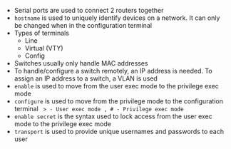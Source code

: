 - Serial ports are used to connect 2 routers together
- `hostname` is used to uniquely identify devices on a network. It can only be changed when in the configuration terminal
- Types of terminals
	- Line
	- Virtual (VTY)
	- Config
- Switches usually only handle MAC addresses
- To handle/configure a switch remotely, an IP address is needed. To assign an IP address to a switch, a VLAN is used
- `enable` is used to move from the user exec mode to the privilege exec mode
- `configure` is used to move from the privilege mode to the configuration terminal
` > - User exec mode , # - Privilege exec mode`
- `enable secret` is the syntax used to lock access from the user exec mode to the privilege exec mode
- `transport` is used to provide unique usernames and passwords to each user